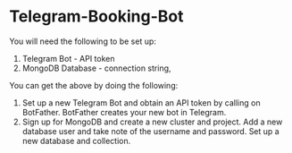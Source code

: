 # Telegram-Booking-Bot

You will need the following to be set up:
1. Telegram Bot - API token
2. MongoDB Database - connection string, 

You can get the above by doing the following:
1. Set up a new Telegram Bot and obtain an API token by calling on BotFather. BotFather creates your new bot in Telegram.
2. Sign up for MongoDB and create a new cluster and project. Add a new database user and take note of the username and password. Set up a new database and collection.
